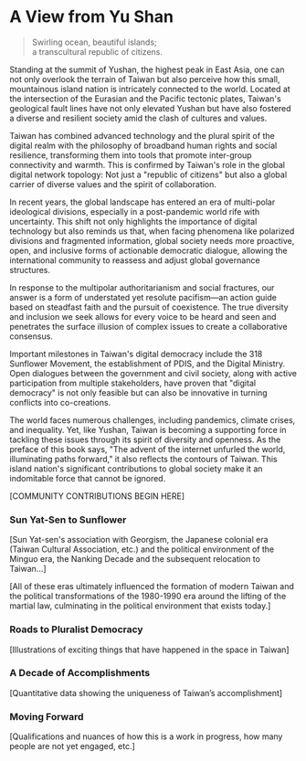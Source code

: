 # A View from Yu Shan

> Swirling ocean, beautiful islands;<br>
> a transcultural republic of citizens.

Standing at the summit of Yushan, the highest peak in East Asia, one can not only overlook the terrain of Taiwan but also perceive how this small, mountainous island nation is intricately connected to the world. Located at the intersection of the Eurasian and the Pacific tectonic plates, Taiwan's geological fault lines have not only elevated Yushan but have also fostered a diverse and resilient society amid the clash of cultures and values.

Taiwan has combined advanced technology and the plural spirit of the digital realm with the philosophy of broadband human rights and social resilience, transforming them into tools that promote inter-group connectivity and warmth. This is confirmed by Taiwan's role in the global digital network topology: Not just a "republic of citizens" but also a global carrier of diverse values and the spirit of collaboration.

In recent years, the global landscape has entered an era of multi-polar ideological divisions, especially in a post-pandemic world rife with uncertainty. This shift not only highlights the importance of digital technology but also reminds us that, when facing phenomena like polarized divisions and fragmented information, global society needs more proactive, open, and inclusive forms of actionable democratic dialogue, allowing the international community to reassess and adjust global governance structures.

In response to the multipolar authoritarianism and social fractures, our answer is a form of understated yet resolute pacifism—an action guide based on steadfast faith and the pursuit of coexistence. The true diversity and inclusion we seek allows for every voice to be heard and seen and penetrates the surface illusion of complex issues to create a collaborative consensus.

Important milestones in Taiwan's digital democracy include the 318 Sunflower Movement, the establishment of PDIS, and the Digital Ministry. Open dialogues between the government and civil society, along with active participation from multiple stakeholders, have proven that "digital democracy" is not only feasible but can also be innovative in turning conflicts into co-creations.

The world faces numerous challenges, including pandemics, climate crises, and inequality. Yet, like Yushan, Taiwan is becoming a supporting force in tackling these issues through its spirit of diversity and openness. As the preface of this book says, "The advent of the internet unfurled the world, illuminating paths forward," it also reflects the contours of Taiwan. This island nation's significant contributions to global society make it an indomitable force that cannot be ignored.

[COMMUNITY CONTRIBUTIONS BEGIN HERE]

### Sun Yat-Sen to Sunflower

[Sun Yat-sen's association with Georgism, the Japanese colonial era (Taiwan Cultural Association, etc.) and the political environment of the Minguo era, the Nanking Decade and the subsequent relocation to Taiwan...]

[All of these eras ultimately influenced the formation of modern Taiwan and the political transformations of the 1980-1990 era around the lifting of the martial law, culminating in the political environment that exists today.]

### Roads to Pluralist Democracy

[Illustrations of exciting things that have happened in the space in Taiwan]

### A Decade of Accomplishments

[Quantitative data showing the uniqueness of Taiwan’s accomplishment]

### Moving Forward

[Qualifications and nuances of how this is a work in progress, how many people are not yet engaged, etc.]
